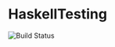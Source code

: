 # HaskellTesting
![Build Status](https://circleci.com/gh/gabegordon/HaskellTesting.svg?style=shield&circle-token=:circle-token)
